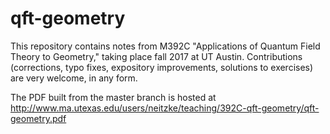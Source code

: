 # qft-geometry

This repository contains notes from M392C "Applications of Quantum
Field Theory to Geometry," taking place fall 2017 at UT Austin.
Contributions (corrections, typo fixes, 
expository improvements, solutions to exercises) are very 
welcome, in any form.

The PDF built from the master branch is hosted at
http://www.ma.utexas.edu/users/neitzke/teaching/392C-qft-geometry/qft-geometry.pdf
